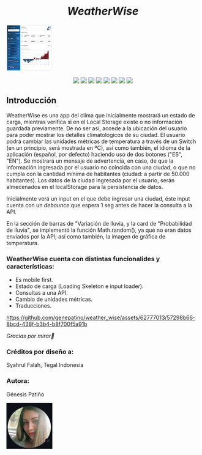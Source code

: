 <h1 align="center"><em>WeatherWise</em></h1>
<img src="src/images/weatherwiseImage.png" alt="avatar github genepatino" width="120" height="120"></img>

<p align="center">
   <img src="https://img.shields.io/badge/vite-%23646CFF.svg?style=for-the-badge&logo=vite&logoColor=white">
   <img src="https://img.shields.io/badge/node.js-6DA55F?style=for-the-badge&logo=node.js&logoColor=white">
   <img src="https://img.shields.io/badge/react-%2320232a.svg?style=for-the-badge&logo=react&logoColor=%2361DAFB">
   <img src="https://img.shields.io/badge/nestjs-%23E0234E.svg?style=for-the-badge&logo=nestjs&logoColor=white">
   <img src="https://img.shields.io/badge/typescript-%23007ACC.svg?style=for-the-badge&logo=typescript&logoColor=white">
   <img src="https://img.shields.io/badge/Linux-FCC624?style=for-the-badge&logo=linux&logoColor=black">
   <img src="https://img.shields.io/badge/netlify-%23000000.svg?style=for-the-badge&logo=netlify&logoColor=#00C7B7">
   <img src="https://img.shields.io/badge/Visual%20Studio%20Code-0078d7.svg?style=for-the-badge&logo=visual-studio-code&logoColor=white">
</p>
<h2>Introducción</h2>

<p>WeatherWise es una app del clima que inicialmente mostrará un estado de carga, mientras verifica si en el Local Storage existe o no información guardada previamente. De no ser asi, accede a la ubicación del usuario para poder mostrar los detalles climatológicos de su ciudad. El usuario podrá cambiar las unidades métricas de temperatura a través de un Switch (en un principio, será mostrada en ºC), así como también, el idioma de la aplicación (español, por defecto) haciendo uso de dos botones ("ES", "EN"). Se mostrará un mensaje de advertencia, en caso, de que la información ingresada por el usuario no coincida con una ciudad, o que no cumpla con la cantidad mínima de habitantes (ciudad: ​a partir de 50.000 habitantes). Los datos de la ciudad ingresada por el usuario, serán almecenados en el localStorage para la persistencia de datos.<p>

<p>Inicialmente verá un input en el que debe ingresar una ciudad, éste input cuenta con un <em>debounce</em> que espera 1 seg antes de hacer la consulta a la API.</p>
<p>En la sección de barras de "Variación de lluvia, y la card de "Probabilidad de lluvia", se implementó la función Math.random(), ya qué no eran datos enviados por la API; así como también, la imagen de gráfica de temperatura.</p>

<h3>WeatherWise cuenta con distintas funcionalides y características:</h3>

<ul>
  <li> Es mobile first.</li>
  <li> Estado de carga (Loading Skeleton e input loader).</li>
  <li> Consultas a una API.</li>
  <li> Cambio de unidades métricas.</li>
  <li> Traducciones.</li>
</ul>

https://github.com/genepatino/weather_wise/assets/62777013/57298b66-8bcd-438f-b3b4-b8f700f5a91b

<p><em>Gracias por mirar🌸</em></p>

<h3>Créditos por diseño a:</h3><p>Syahrul Falah, Tegal Indonesia</p>
<h3>Autora:</h3><p>Génesis Patiño</p>
<img src="src/images/avatar.png" alt="avatar github genepatino" width="120" height="120"></img>



